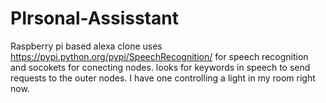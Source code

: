 # PIrsonal-Assisstant
Raspberry pi based alexa clone uses https://pypi.python.org/pypi/SpeechRecognition/ for speech recognition and socokets for conecting nodes.
looks for keywords in speech to send requests to the outer nodes. I have one controlling a light in my room right now.
